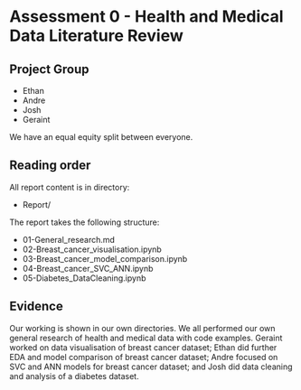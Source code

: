 # Assessment 0 - Health and Medical Data Literature Review

## Project Group
* Ethan
* Andre
* Josh
* Geraint

We have an equal equity split between everyone.

## Reading order

All report content is in directory:
* Report/

The report takes the following structure:
* 01-General_research.md
* 02-Breast_cancer_visualisation.ipynb
* 03-Breast_cancer_model_comparison.ipynb
* 04-Breast_cancer_SVC_ANN.ipynb
* 05-Diabetes_DataCleaning.ipynb

## Evidence

Our working is shown in our own directories. We all performed our own general research of health and medical data with code examples. Geraint worked on data visualisation of breast cancer dataset; Ethan did further EDA and model comparison of breast cancer dataset; Andre focused on SVC and ANN models for breast cancer dataset; and Josh did data cleaning and analysis of a diabetes dataset.
